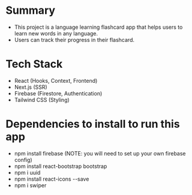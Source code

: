 # Summary
- This project is a language learning flashcard app that helps users to learn new words in any language.
- Users can track their progress in their flashcard.

# Tech Stack
- React (Hooks, Context, Frontend)
- Next.js (SSR)
- Firebase (Firestore, Authentication)
- Tailwind CSS  (Styling)

# Dependencies to install to run this app

- npm install firebase (NOTE: you will need to set up your own firebase config)
- npm install react-bootstrap bootstrap
- npm i uuid
- npm install react-icons --save
- npm i swiper
<!-- - npm install --save autoprefixer postcss tailwindcss flowbite flowbite-react -->
